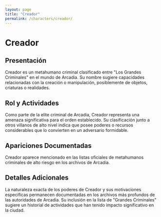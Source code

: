 ```yaml
---
layout: page
title: "Creador"
permalink: /characters/creador/
---
```


# Creador

## Presentación
Creador es un metahumano criminal clasificado entre "Los Grandes Criminales" en el mundo de Arcadia. Su nombre sugiere capacidades relacionadas con la creación o manipulación, posiblemente de objetos, criaturas o realidades.

## Rol y Actividades
Como parte de la elite criminal de Arcadia, Creador representa una amenaza significativa para el orden establecido. Su clasificación junto a otros villanos de alto nivel indica que posee poderes o recursos considerables que lo convierten en un adversario formidable.

## Apariciones Documentadas
Creador aparece mencionado en las listas oficiales de metahumanos criminales de alto riesgo en los archivos de Arcadia.

## Detalles Adicionales
La naturaleza exacta de los poderes de Creador y sus motivaciones específicas permanecen documentadas en los archivos más profundos de las autoridades de Arcadia. Su inclusión en la lista de "Grandes Criminales" sugiere un historial de actividades que han tenido impacto significativo en la ciudad.